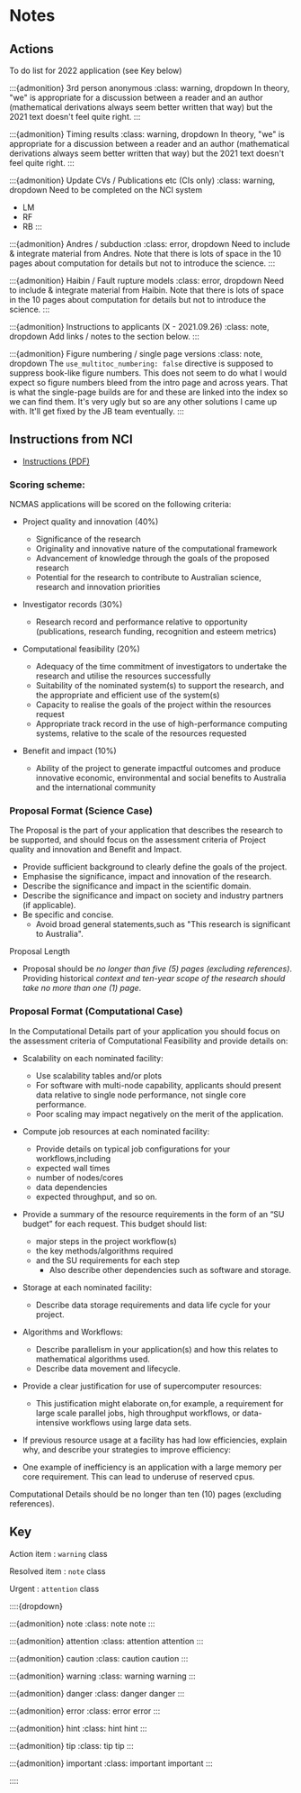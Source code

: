# Notes 

## Actions

To do list for 2022 application (see Key below)


:::{admonition} 3rd person anonymous
:class: warning, dropdown
  In theory, "we" is appropriate for a discussion between a reader and an author (mathematical derivations always seem better written that way) but the 2021 text doesn't feel quite right.
:::

:::{admonition} Timing results
:class: warning, dropdown
  In theory, "we" is appropriate for a discussion between a reader and an author (mathematical derivations always seem better written that way) but the 2021 text doesn't feel quite right.
:::

:::{admonition} Update CVs / Publications etc (CIs only)
:class: warning, dropdown
  Need to be completed on the NCI system
  - LM 
  - RF
  - RB
:::

:::{admonition} Andres / subduction
:class: error, dropdown
  Need to include & integrate material from Andres. Note that there is lots of space in the 10 pages about computation for details but not to introduce the science. 
:::

:::{admonition} Haibin / Fault rupture models
:class: error, dropdown
  Need to include & integrate material from Haibin. Note that there is lots of space in the 10 pages about computation for details but not to introduce the science. 
:::

:::{admonition} Instructions to applicants (X - 2021.09.26)
:class: note, dropdown
  Add links / notes to the section below. 
:::

:::{admonition} Figure numbering / single page versions
:class: note, dropdown
  The `use_multitoc_numbering: false` directive is supposed to 
  suppress book-like figure numbers. This does not seem to do 
  what I would expect so figure numbers bleed from the intro page 
  and across years. That is what the single-page builds are for 
  and these are linked into the index so we can find them. It's very
  ugly but so are any other solutions I came up with. It'll get fixed 
  by the JB team eventually.
:::

## Instructions from NCI

 - [Instructions (PDF)](https://my.nci.org.au/mancini-assets/media/mas/ncmas/2022/NCMAS2022-NCMAS-2022-Info4Applicants_210910_FIN-20210910T120842AEST.pdf)

### Scoring scheme:

NCMAS applications will be scored on the following criteria:

- Project quality and innovation (40%)
  - Significance of the research
  - Originality and innovative nature of the computational framework
  - Advancement of knowledge through the goals of the proposed research
  - Potential for the research to contribute to Australian science, research and innovation priorities

- Investigator records (30%)
  - Research record and performance relative to opportunity (publications, research funding, recognition and esteem metrics)

- Computational feasibility (20%)
  - Adequacy of the time commitment of investigators to undertake the research and utilise the resources successfully
  - Suitability of the nominated system(s) to support the research, and the appropriate and efficient use of the system(s)
  - Capacity to realise the goals of the project within the resources request
  - Appropriate track record in the use of high-performance computing systems, relative to the scale of the resources requested

- Benefit and impact (10%)

  - Ability of the project to generate impactful outcomes and produce innovative economic, environmental and social benefits to Australia and the international community

### Proposal Format (Science Case)

The Proposal is the part of your application that describes the research to be supported, and should focus on the assessment criteria of Project quality and innovation and Benefit and Impact.

- Provide sufficient background to clearly define the goals of the project.
- Emphasise the significance, impact and innovation of the research.
- Describe the significance and impact in the scientific domain.
- Describe the significance and impact on society and industry partners (if applicable).
- Be specific and concise.
  -  Avoid broad general statements,such as "This research is significant to Australia".

Proposal Length

- Proposal should be *no longer than five (5) pages (excluding references)*. Providing historical *context and ten-year scope of the research should take no more than one (1) page*.

### Proposal Format (Computational Case)

In the Computational Details part of your application you should focus on the assessment criteria of Computational Feasibility and provide details on:

- Scalability on each nominated facility:
  - Use scalability tables and/or plots
  - For software with multi-node capability, applicants should present data relative to single node performance, not single core performance.
  - Poor scaling may impact negatively on the merit of the application.

- Compute job resources at each nominated facility:
  - Provide details on typical job configurations for your workflows,including
   - expected wall times
   - number of nodes/cores
   - data dependencies
   - expected throughput, and so on.

 - Provide a summary of the resource requirements in the form of an “SU budget” for each request. This budget should list:
   - major steps in the project workflow(s) 
   - the key methods/algorithms required 
   - and the SU requirements for each step
      - Also describe other dependencies such as software and storage.

- Storage at each nominated facility:
  - Describe data storage requirements and data life cycle for your project.
- Algorithms and Workflows:
  - Describe parallelism in your application(s) and how this relates to mathematical algorithms used. 
  - Describe data movement and lifecycle.

- Provide a clear justification for use of supercomputer resources:
  - This justification might elaborate on,for example, a requirement for large scale parallel jobs, high throughput workflows, or data-intensive workflows using large data sets.

- If previous resource usage at a facility has had low efficiencies, explain why, and describe your strategies to improve efficiency:
 - One example of inefficiency is an application with a large memory per core
requirement. This can lead to underuse of reserved cpus.

Computational Details should be no longer than ten (10) pages (excluding references).

## Key

Action item
  : `warning` class 

Resolved item
  : `note` class 
  
Urgent
  : `attention` class 



::::{dropdown}

:::{admonition}  note
:class: note
note
:::  

:::{admonition} attention
:class: attention
attention
:::   

:::{admonition}  caution
:class: caution
caution
:::   

:::{admonition}  warning
:class: warning
warning
:::   

:::{admonition}  danger
:class: danger
danger
:::   

:::{admonition}  error
:class: error
error
:::   

:::{admonition} hint
:class: hint
hint
:::   

:::{admonition}  tip
:class: tip
tip
:::   

:::{admonition} important
:class: important
important
:::   

::::

